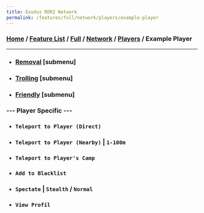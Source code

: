 ```yaml
---
title: Exodus RDR2 Network
permalink: /features/full/network/players/example-player
---
```

### [Home](/) / [Feature List](/features) / [Full](/features/full) / [Network](/features/full/network) / [Players](/features/full/network/players) / Example Player
---
- ### [Removal](example-player/removal) [submenu]
- ### [Trolling](example-player/trolling) [submenu]
- ### [Friendly](example-player/friendly) [submenu]
### --- Player Specific ---
- ### `Teleport to Player (Direct)`
- ### `Teleport to Player (Nearby)` | `1-100m`
- ### `Teleport to Player's Camp`
- ### `Add to Blacklist`
- ### `Spectate` | `Stealth` / `Normal`
- ### `View Profil`
